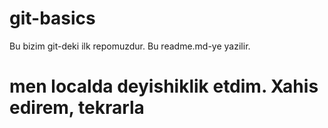 # git-basics
Bu bizim git-deki ilk repomuzdur. Bu readme.md-ye yazilir.  

# men localda deyishiklik etdim. Xahis edirem, tekrarla